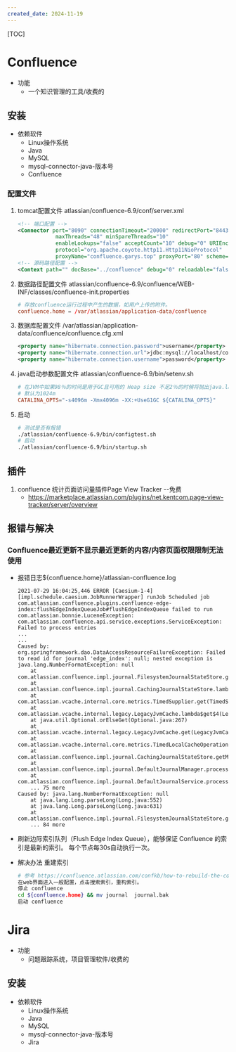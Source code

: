 ```yaml
---
created_date: 2024-11-19
---
```


[TOC]

# Confluence
- 功能
    - 一个知识管理的工具/收费的
## 安装
- 依赖软件
    - Linux操作系统
    - Java
    - MySQL
    - mysql-connector-java-版本号
    - Confluence
### 配置文件
1. tomcat配置文件 atlassian/confluence-6.9/conf/server.xml
    ```xml
    <!-- 端口配置 -->
    <Connector port="8090" connectionTimeout="20000" redirectPort="8443"
                maxThreads="48" minSpareThreads="10"
                enableLookups="false" acceptCount="10" debug="0" URIEncoding="UTF-8"
                protocol="org.apache.coyote.http11.Http11NioProtocol"
                proxyName="confluence.garys.top" proxyPort="80" scheme="http"/>
    <!-- 源码路径配置 -->
    <Context path="" docBase="../confluence" debug="0" reloadable="false" useHttpOnly="true">
    ```
2. 数据路径配置文件 atlassian/confluence-6.9/confluence/WEB-INF/classes/confluence-init.properties
    ```conf
    # 存放confluence运行过程中产生的数据，如用户上传的附件。
    confluence.home = /var/atlassian/application-data/confluence
    ```
3. 数据库配置文件 /var/atlassian/application-data/confluence/confluence.cfg.xml
    ```xml
    <property name="hibernate.connection.password">username</property>
    <property name="hibernate.connection.url">jdbc:mysql://localhost/confluence</property>
    <property name="hibernate.connection.username">password</property>
    ```
4. java启动参数配置文件 atlassian/confluence-6.9/bin/setenv.sh
    ```conf
    # 在JVM中如果98％的时间是用于GC且可用的 Heap size 不足2％的时候将抛出java.lang.OutOfMemoryError: Java heap space异常信息
    # 默认为1024m
    CATALINA_OPTS="-s4096m -Xmx4096m -XX:+UseG1GC ${CATALINA_OPTS}"
    ```
5. 启动 
    ```bash 
    # 测试是否有报错
    ./atlassian/confluence-6.9/bin/configtest.sh 
    # 启动
    ./atlassian/confluence-6.9/bin/startup.sh
    ```

## 插件
1. confluence 统计页面访问量插件Page View Tracker --免费
    - https://marketplace.atlassian.com/plugins/net.kentcom.page-view-tracker/server/overview

## 报错与解决
### Confluence最近更新不显示最近更新的内容/内容页面权限限制无法使用
- 报错日志${confluence.home}/atlassian-confluence.log
    ```log
    2021-07-29 16:04:25,446 ERROR [Caesium-1-4] [impl.schedule.caesium.JobRunnerWrapper] runJob Scheduled job com.atlassian.confluence.plugins.confluence-edge-index:flushEdgeIndexQueueJob#flushEdgeIndexQueue failed to run
    com.atlassian.bonnie.LuceneException: com.atlassian.confluence.api.service.exceptions.ServiceException: Failed to process entries
    ...
    ...
    Caused by: org.springframework.dao.DataAccessResourceFailureException: Failed to read id for journal 'edge_index': null; nested exception is java.lang.NumberFormatException: null
        at com.atlassian.confluence.impl.journal.FilesystemJournalStateStore.getMostRecentId(FilesystemJournalStateStore.java:47)
        at com.atlassian.confluence.impl.journal.CachingJournalStateStore.lambda$getMostRecentId$0(CachingJournalStateStore.java:27)
        at com.atlassian.vcache.internal.core.metrics.TimedSupplier.get(TimedSupplier.java:32)
        at com.atlassian.vcache.internal.legacy.LegacyJvmCache.lambda$get$4(LegacyJvmCache.java:52)
        at java.util.Optional.orElseGet(Optional.java:267)
        at com.atlassian.vcache.internal.legacy.LegacyJvmCache.get(LegacyJvmCache.java:50)
        at com.atlassian.vcache.internal.core.metrics.TimedLocalCacheOperations.get(TimedLocalCacheOperations.java:64)
        at com.atlassian.confluence.impl.journal.CachingJournalStateStore.getMostRecentId(CachingJournalStateStore.java:27)
        at com.atlassian.confluence.impl.journal.DefaultJournalManager.processEntries(DefaultJournalManager.java:79)
        at com.atlassian.confluence.impl.journal.DefaultJournalService.processEntries(DefaultJournalService.java:41)
        ... 75 more
    Caused by: java.lang.NumberFormatException: null
        at java.lang.Long.parseLong(Long.java:552)
        at java.lang.Long.parseLong(Long.java:631)
        at com.atlassian.confluence.impl.journal.FilesystemJournalStateStore.getMostRecentId(FilesystemJournalStateStore.java:44)
        ... 84 more
    ```
- 刷新边际索引队列（Flush Edge Index Queue），能够保证 Confluence 的索引是最新的索引。 每个节点每30s自动执行一次。

- 解决办法  重建索引
    ```bash
    # 参考 https://confluence.atlassian.com/confkb/how-to-rebuild-the-content-indexes-from-scratch-on-confluence-server-110035351.html
    在web界面进入一般配置，点击搜索索引，重构索引。
    停止 confluence
    cd ${confluence.home} && mv journal  journal.bak
    启动 confluence
    ```

# Jira
- 功能
    - 问题跟踪系统，项目管理软件/收费的
## 安装
- 依赖软件
    - Linux操作系统
    - Java
    - MySQL
    - mysql-connector-java-版本号
    - Jira